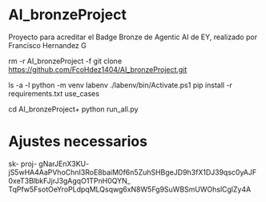 # AI_bronzeProject
Proyecto para acreditar el Badge Bronze de Agentic AI de EY, realizado por Francisco Hernandez G

rm -r AI_bronzeProject -f
git clone https://github.com/FcoHdez1404/AI_bronzeProject.git

ls -a -l
python -m venv labenv
./labenv/bin/Activate.ps1
pip install -r requirements.txt use_cases


cd AI_bronzeProject+
python run_all.py

# Ajustes necessarios
sk-
proj-
gNarJEnX3KU-
jS5wHA4AaPVhoChnI3RoE8baiM0f6n5ZuhSHBgeJD9h3fX1DJ39qsc0yAJF0xeT3BlbkFJjrJ3gAgqO1TPnH0QYN_
TqPfw5FsotOeYroPLdpqMLQsqwg6xN8W5Fg9SuWBSmUWOhslCglZy4A